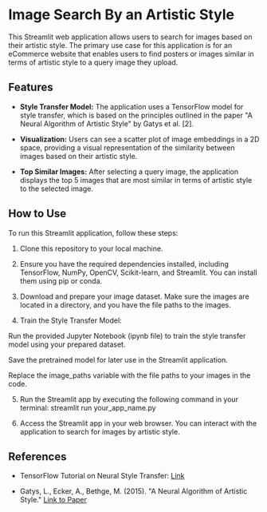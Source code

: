 # Image Search By an Artistic Style

This Streamlit web application allows users to search for images based on their artistic style. The primary use case for this application is for an eCommerce website that enables users to find posters or images similar in terms of artistic style to a query image they upload.

## Features

- **Style Transfer Model:** The application uses a TensorFlow model for style transfer, which is based on the principles outlined in the paper "A Neural Algorithm of Artistic Style" by Gatys et al. [2].

- **Visualization:** Users can see a scatter plot of image embeddings in a 2D space, providing a visual representation of the similarity between images based on their artistic style.

- **Top Similar Images:** After selecting a query image, the application displays the top 5 images that are most similar in terms of artistic style to the selected image.

## How to Use

To run this Streamlit application, follow these steps:

1. Clone this repository to your local machine.

2. Ensure you have the required dependencies installed, including TensorFlow, NumPy, OpenCV, Scikit-learn, and Streamlit. You can install them using pip or conda.

3. Download and prepare your image dataset. Make sure the images are located in a directory, and you have the file paths to the images.

4. Train the Style Transfer Model:

  Run the provided Jupyter Notebook (ipynb file) to train the style transfer model using your prepared dataset.
  
  Save the pretrained model for later use in the Streamlit application.
  
  Replace the image_paths variable with the file paths to your images in the code.

5. Run the Streamlit app by executing the following command in your terminal: streamlit run your_app_name.py

6. Access the Streamlit app in your web browser. You can interact with the application to search for images by artistic style.

## References

- TensorFlow Tutorial on Neural Style Transfer: [Link](https://www.tensorflow.org/tutorials/generative/style_transfer)

- Gatys, L., Ecker, A., Bethge, M. (2015). "A Neural Algorithm of Artistic Style." [Link to Paper](https://arxiv.org/abs/1508.06576)



